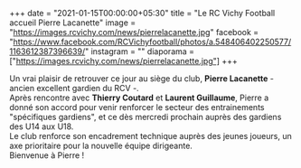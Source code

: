 +++
date = "2021-01-15T00:00:00+05:30"
title = "Le RC Vichy Football accueil Pierre Lacanette"
image = "https://images.rcvichy.com/news/pierrelacanette.jpg"
facebook = "https://www.facebook.com/RCVichyfootball/photos/a.548406402250577/1163612387396639/"
instagram = ""
diaporama = ["https://images.rcvichy.com/news/pierrelacanette.jpg"]
+++

Un vrai plaisir de retrouver ce jour au siège du club, **Pierre Lacanette** - ancien excellent gardien du RCV -.  
Après rencontre avec **Thierry Coutard** et **Laurent Guillaume**, Pierre a donné son accord pour venir renforcer le secteur des entrainements "spécifiques gardiens", et ce dès mercredi prochain auprès des gardiens des U14 aux U18.  
Le club renforce son encadrement technique auprès des jeunes joueurs, un axe prioritaire pour la nouvelle équipe dirigeante.  
Bienvenue à Pierre !
